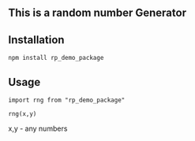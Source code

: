 ## This is a random number Generator

## Installation

`npm install rp_demo_package`

## Usage

`import rng from "rp_demo_package"`

`rng(x,y)`

x,y - any numbers
